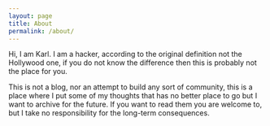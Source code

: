 ```yaml
---
layout: page
title: About
permalink: /about/
---
```

Hi, I am Karl. I am a hacker, according to the original definition not the Hollywood one, if you do not know the difference then this is probably not the place for you.

This is not a blog, nor an attempt to build any sort of community, this is a place where I put some of my thoughts that has no better place to go but I want to archive for the future. If you want to read them you are welcome to, but I take no responsibility for the long-term consequences.
